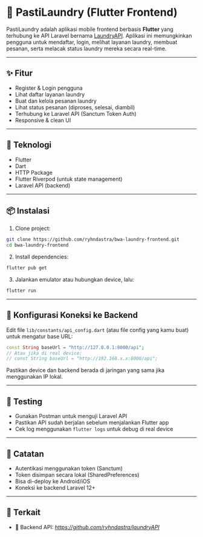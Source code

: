 # 📱 PastiLaundry (Flutter Frontend)

PastiLaundry adalah aplikasi mobile frontend berbasis **Flutter** yang terhubung ke API Laravel bernama [LaundryAPI](https://github.com/ryhndastra/laundryAPI). Aplikasi ini memungkinkan pengguna untuk mendaftar, login, melihat layanan laundry, membuat pesanan, serta melacak status laundry mereka secara real-time.

---

## ✨ Fitur

- Register & Login pengguna
- Lihat daftar layanan laundry
- Buat dan kelola pesanan laundry
- Lihat status pesanan (diproses, selesai, diambil)
- Terhubung ke Laravel API (Sanctum Token Auth)
- Responsive & clean UI

---

## 🚀 Teknologi

- Flutter
- Dart
- HTTP Package
- Flutter Riverpod (untuk state management)
- Laravel API (backend)

---

## 📦 Instalasi

1. Clone project:
```bash
git clone https://github.com/ryhndastra/bwa-laundry-frontend.git
cd bwa-laundry-frontend
```

2. Install dependencies:
```bash
flutter pub get
```

3. Jalankan emulator atau hubungkan device, lalu:
```bash
flutter run
```

---

## 🔌 Konfigurasi Koneksi ke Backend

Edit file `lib/constants/api_config.dart` (atau file config yang kamu buat) untuk mengatur base URL:

```dart
const String baseUrl = "http://127.0.0.1:8000/api";
// Atau jika di real device:
// const String baseUrl = "http://192.168.x.x:8000/api";
```

Pastikan device dan backend berada di jaringan yang sama jika menggunakan IP lokal.

---

## 🧪 Testing

- Gunakan Postman untuk menguji Laravel API
- Pastikan API sudah berjalan sebelum menjalankan Flutter app
- Cek log menggunakan `flutter logs` untuk debug di real device

---

## 📌 Catatan

- Autentikasi menggunakan token (Sanctum)
- Token disimpan secara lokal (SharedPreferences)
- Bisa di-deploy ke Android/iOS
- Koneksi ke backend Laravel 12+

---

## 🔗 Terkait

- 🧺 Backend API: *https://github.com/ryhndastra/laundryAPI*
